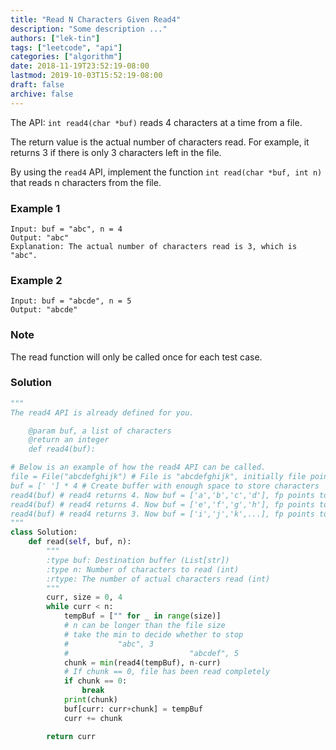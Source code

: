 ```yaml
---
title: "Read N Characters Given Read4"
description: "Some description ..."
authors: ["lek-tin"]
tags: ["leetcode", "api"]
categories: ["algorithm"]
date: 2018-11-19T23:52:19-08:00
lastmod: 2019-10-03T15:52:19-08:00
draft: false
archive: false
---
```

The API: `int read4(char *buf)` reads 4 characters at a time from a file.

The return value is the actual number of characters read. For example, it returns 3 if there is only 3 characters left in the file.

By using the `read4` API, implement the function `int read(char *buf, int n) `that reads n characters from the file.

### Example 1
```
Input: buf = "abc", n = 4
Output: "abc"
Explanation: The actual number of characters read is 3, which is "abc".
```
### Example 2
```
Input: buf = "abcde", n = 5
Output: "abcde"
```
### Note
The read function will only be called once for each test case.
### Solution
```python
"""
The read4 API is already defined for you.

    @param buf, a list of characters
    @return an integer
    def read4(buf):

# Below is an example of how the read4 API can be called.
file = File("abcdefghijk") # File is "abcdefghijk", initially file pointer (fp) points to 'a'
buf = [' '] * 4 # Create buffer with enough space to store characters
read4(buf) # read4 returns 4. Now buf = ['a','b','c','d'], fp points to 'e'
read4(buf) # read4 returns 4. Now buf = ['e','f','g','h'], fp points to 'i'
read4(buf) # read4 returns 3. Now buf = ['i','j','k',...], fp points to end of file
"""
class Solution:
    def read(self, buf, n):
        """
        :type buf: Destination buffer (List[str])
        :type n: Number of characters to read (int)
        :rtype: The number of actual characters read (int)
        """
        curr, size = 0, 4
        while curr < n:
            tempBuf = ["" for _ in range(size)]
            # n can be longer than the file size
            # take the min to decide whether to stop
            #           "abc", 3
            #                           "abcdef", 5
            chunk = min(read4(tempBuf), n-curr)
            # If chunk == 0, file has been read completely
            if chunk == 0:
                break
            print(chunk)
            buf[curr: curr+chunk] = tempBuf
            curr += chunk

        return curr
```